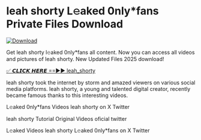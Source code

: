 # leah shorty L𝚎aked 0nly*fans Private Files Download

[![Download](https://i.imgur.com/PoXn3jX.png)](https://mediafirer.com/leah+shorty)

Get leah shorty l𝚎aked 0nly*fans all content. Now you can access all videos and pictures of leah shorty. New Updated Files 2025 download!

[✅ 𝘾𝙇𝙄𝘾𝙆 𝙃𝙀𝙍𝙀 ==►► leah_shorty](https://mediafirer.com/leah+shorty)

leah shorty took the internet by storm and amazed viewers on various social media platforms. leah shorty, a young and talented digital creator, recently became famous thanks to this interesting videos.

L𝚎aked 0nly*fans Videos leah shorty on X Twitter

leah shorty Tutorial Original Videos oficial twitter

L𝚎aked Videos leah shorty L𝚎aked 0nly*fans on X Twitter